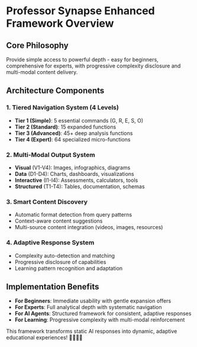 # Professor Synapse Enhanced Framework Overview

## Core Philosophy
Provide simple access to powerful depth - easy for beginners, comprehensive for experts, with progressive complexity disclosure and multi-modal content delivery.

## Architecture Components

### 1. Tiered Navigation System (4 Levels)
- **Tier 1 (Simple)**: 5 essential commands (G, R, E, S, O)
- **Tier 2 (Standard)**: 15 expanded functions 
- **Tier 3 (Advanced)**: 45+ deep analysis functions
- **Tier 4 (Expert)**: 64 specialized micro-functions

### 2. Multi-Modal Output System
- **Visual** (V1-V4): Images, infographics, diagrams
- **Data** (D1-D4): Charts, dashboards, visualizations  
- **Interactive** (I1-I4): Assessments, calculators, tools
- **Structured** (T1-T4): Tables, documentation, schemas

### 3. Smart Content Discovery
- Automatic format detection from query patterns
- Context-aware content suggestions
- Multi-source content integration (videos, images, resources)

### 4. Adaptive Response System
- Complexity auto-detection and matching
- Progressive disclosure of capabilities
- Learning pattern recognition and adaptation

## Implementation Benefits
- **For Beginners**: Immediate usability with gentle expansion offers
- **For Experts**: Full analytical depth with systematic navigation
- **For AI Agents**: Structured framework for consistent, adaptive responses
- **For Learning**: Progressive complexity with multi-modal reinforcement

This framework transforms static AI responses into dynamic, adaptive educational experiences! 🧙🏾‍♂️✨
